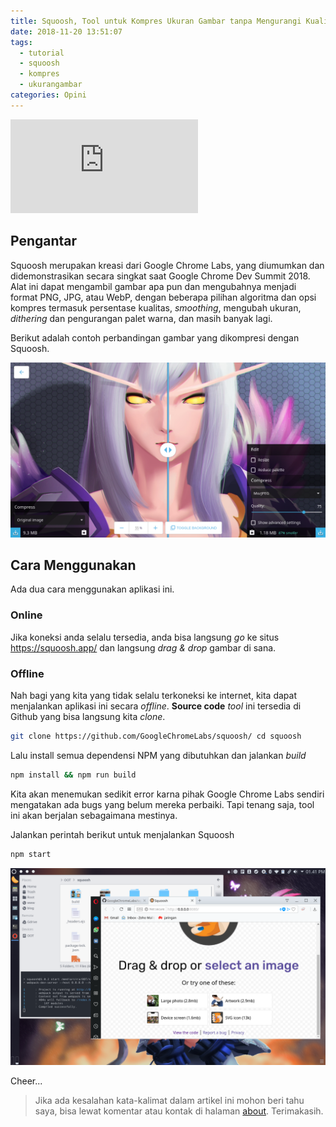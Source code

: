 ```yaml
---
title: Squoosh, Tool untuk Kompres Ukuran Gambar tanpa Mengurangi Kualitas
date: 2018-11-20 13:51:07
tags: 
  - tutorial
  - squoosh
  - kompres
  - ukurangambar
categories: Opini
---
```




<div class="video-container"><iframe src="https://www.youtube.com/embed/ipNW6lJHVEs" frameborder="0" allowfullscreen></iframe></div>

## Pengantar

Squoosh merupakan kreasi dari Google Chrome Labs, yang diumumkan dan didemonstrasikan secara singkat saat Google Chrome Dev Summit 2018. Alat ini dapat mengambil gambar apa pun dan mengubahnya menjadi format PNG, JPG, atau WebP, dengan beberapa pilihan algoritma dan opsi kompres termasuk persentase kualitas, *smoothing*, mengubah ukuran, *dithering* dan pengurangan palet warna, dan masih banyak lagi.

Berikut adalah contoh perbandingan gambar yang dikompresi dengan Squoosh.

![Squoosh](squooshonline.png)

## Cara Menggunakan

Ada dua cara menggunakan aplikasi ini.

### Online

Jika koneksi anda selalu tersedia, anda bisa langsung *go* ke situs https://squoosh.app/ dan langsung *drag & drop* gambar di sana.

### Offline

Nah bagi yang kita yang tidak selalu terkoneksi ke internet, kita dapat menjalankan aplikasi ini secara *offline*. **Source code** *tool* ini tersedia di Github yang bisa langsung kita *clone*.
```bash
git clone https://github.com/GoogleChromeLabs/squoosh/ cd squoosh
```

Lalu install semua dependensi NPM yang dibutuhkan dan jalankan *build*
```bash
npm install && npm run build
```

Kita akan menemukan sedikit error karna pihak Google Chrome Labs sendiri mengatakan ada bugs yang belum mereka perbaiki. Tapi tenang saja, tool ini akan berjalan sebagaimana mestinya.

Jalankan perintah berikut untuk menjalankan Squoosh
```bash
npm start
```

![Squoosh offline](squoosh.png)

Cheer...

> Jika ada kesalahan kata-kalimat dalam artikel ini mohon beri tahu saya, bisa lewat komentar atau kontak di halaman [about](https://blog.aflasio.com/about). Terimakasih.